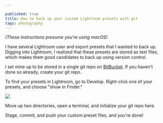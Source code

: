 ```yaml
---

published: true
title: How to back up your custom Lightroom presets with git
tags: photography
---
```

_(These instructions presume you're using macOS)_

I have several Lightroom user and export presets that I wanted to back up. Digging into Lightroom, I realized that these presets are stored as text files, which makes them good candidates to back up using version control.

I set mine up to be stored in a single git repo on [BitBucket](https://bitbucket.org). If you haven't done so already, create your git repo.

To find your presets in Lightroom, go to Develop. Right-click one of your presets, and choose "show in Finder."

![]({{site.cdn_path}}/2016/11/15/1.png)

Move up two directories, open a terminal, and initialize your git repo here.

Stage, commit, and push your custom preset files, and you're done!
